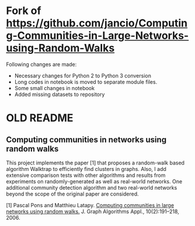# Fork of https://github.com/jancio/Computing-Communities-in-Large-Networks-using-Random-Walks 

Following changes are made:

- Necessary changes for Python 2 to Python 3 conversion
- Long codes in notebook is moved to separate module files.
- Some small changes in notebook
- Added missing datasets to repository


# OLD README

## Computing communities in networks using random walks

This project implements the paper [1] that proposes a random-walk based algorithm Walktrap to efficiently find clusters in graphs. 
Also, I add extensive comparison tests with other algorithms and results from experiments on randomly-generated as well as real-world networks. 
One additional community detection algorithm and two real-world networks beyond the scope of the original paper are considered.

[1] Pascal Pons and Matthieu Latapy. [Computing communities in large networks using random walks.](http://jgaa.info/accepted/2006/PonsLatapy2006.10.2.pdf)
J. Graph Algorithms Appl., 10(2):191–218, 2006.
